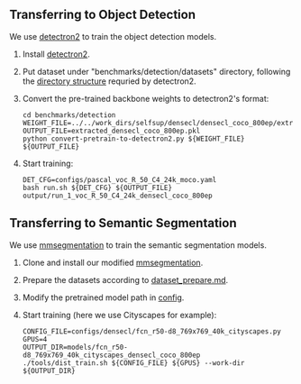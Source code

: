 
## Transferring to Object Detection

We use [detectron2](https://github.com/facebookresearch/detectron2/blob/master/INSTALL.md) to train the object detection models.


1. Install [detectron2](https://github.com/facebookresearch/detectron2/blob/master/INSTALL.md).

1. Put dataset under "benchmarks/detection/datasets" directory,
   following the [directory structure](https://github.com/facebookresearch/detectron2/tree/master/datasets)
	 requried by detectron2.

1. Convert the pre-trained backbone weights to detectron2's format:
   ```
   cd benchmarks/detection
   WEIGHT_FILE=../../work_dirs/selfsup/densecl/densecl_coco_800ep/extracted_densecl_coco_800ep.pth
   OUTPUT_FILE=extracted_densecl_coco_800ep.pkl
   python convert-pretrain-to-detectron2.py ${WEIGHT_FILE} ${OUTPUT_FILE}
   ```  

1. Start training:
   ```
   DET_CFG=configs/pascal_voc_R_50_C4_24k_moco.yaml
   bash run.sh ${DET_CFG} ${OUTPUT_FILE} output/run_1_voc_R_50_C4_24k_densecl_coco_800ep
   ```
         
## Transferring to Semantic Segmentation

We use [mmsegmentation](https://github.com/open-mmlab/mmsegmentation) to train the semantic segmentation models.

1. Clone and install our modified [mmsegmentation](https://github.com/WXinlong/mmsegmentation).

1. Prepare the datasets according to [dataset_prepare.md](https://github.com/WXinlong/mmsegmentation/blob/master/docs/dataset_prepare.md).

1. Modify the pretrained model path in [config](https://github.com/WXinlong/mmsegmentation/blob/32b0affd560904d275f5b11bb3bacad62450948c/configs/densecl/fcn_r50-d8.py#L5).

1. Start training (here we use Cityscapes for example):
   ```
   CONFIG_FILE=configs/densecl/fcn_r50-d8_769x769_40k_cityscapes.py
   GPUS=4
   OUTPUT_DIR=models/fcn_r50-d8_769x769_40k_cityscapes_densecl_coco_800ep
   ./tools/dist_train.sh ${CONFIG_FILE} ${GPUS} --work-dir ${OUTPUT_DIR}
   ```
